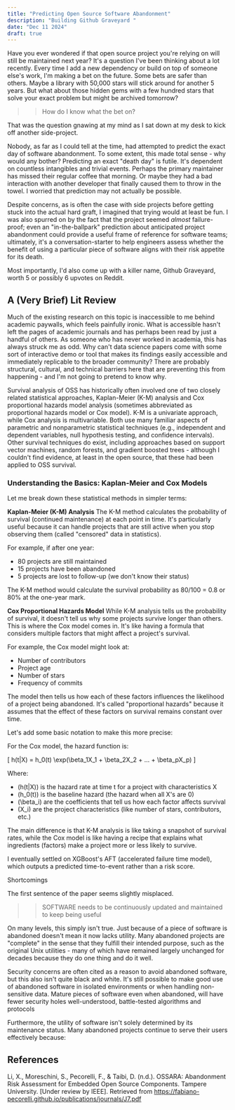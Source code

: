 ```yaml
---
title: "Predicting Open Source Software Abandonment"
description: "Building Github Graveyard "
date: "Dec 11 2024"
draft: true
---
```


Have you ever wondered if that open source project you're relying on will still be maintained next year? It's a question I've been thinking about a lot recently. Every time I add a new dependency or build on top of someone else's work, I'm making a bet on the future. Some bets are safer than others. Maybe a library with 50,000 stars will stick around for another 5 years. But what about those hidden gems with a few hundred stars that solve your exact problem but might be archived tomorrow?

> > How do I know what the bet on?

That was the question gnawing at my mind as I sat down at my desk to kick off another side-project.

Nobody, as far as I could tell at the time, had attempted to predict the exact day of software abandonment. To some extent, this made total sense - why would any bother? Predicting an exact "death day" is futile. It's dependent on countless intangibles and trivial events. Perhaps the primary maintainer has missed their regular coffee that morning. Or maybe they had a bad interaction with another developer that finally caused them to throw in the towel. I worried that prediction may not actually be possible.

Despite concerns, as is often the case with side projects before getting stuck into the actual hard graft, I imagined that trying would at least be fun. I was also spurred on by the fact that the project seemed _almost_ failure-proof; even an "in-the-ballpark" prediction about anticipated project abandonment could provide a useful frame of reference for software teams; ultimately, it's a conversation-starter to help engineers assess whether the benefit of using a particular piece of software aligns with their risk appetite for its death.

Most importantly, I'd also come up with a killer name, Github Graveyard, worth 5 or possibly 6 upvotes on Reddit.

## A (Very Brief) Lit Review

Much of the existing research on this topic is inaccessible to me behind academic paywalls, which feels painfully ironic. What is accessible hasn't left the pages of academic journals and has perhaps been read by just a handful of others. As someone who has never worked in academia, this has always struck me as odd. Why can't data science papers come with some sort of interactive demo or tool that makes its findings easily accessible and immediately replicable to the broader community? There are probably structural, cultural, and technical barriers here that are preventing this from happening - and I'm not going to pretend to know why.

Survival analysis of OSS has historically often involved one of two closely related statistical approaches, Kaplan-Meier (K-M) analysis and Cox proportional hazards model analysis (sometimes abbreviated as proportional hazards model or Cox model). K-M is a univariate approach, while Cox analysis is multivariable. Both use many familiar aspects of parametric and nonparametric statistical techniques (e.g., independent and dependent variables, null hypothesis testing, and confidence intervals). Other survival techniques do exist, including approaches based on support vector machines, random forests, and gradient boosted trees - although I couldn't find evidence, at least in the open source, that these had been applied to OSS survival.

### Understanding the Basics: Kaplan-Meier and Cox Models

Let me break down these statistical methods in simpler terms:

**Kaplan-Meier (K-M) Analysis**
The K-M method calculates the probability of survival (continued maintenance) at each point in time. It's particularly useful because it can handle projects that are still active when you stop observing them (called "censored" data in statistics).

For example, if after one year:

- 80 projects are still maintained
- 15 projects have been abandoned
- 5 projects are lost to follow-up (we don't know their status)

The K-M method would calculate the survival probability as 80/100 = 0.8 or 80% at the one-year mark.

**Cox Proportional Hazards Model**
While K-M analysis tells us the probability of survival, it doesn't tell us why some projects survive longer than others. This is where the Cox model comes in. It's like having a formula that considers multiple factors that might affect a project's survival.

For example, the Cox model might look at:

- Number of contributors
- Project age
- Number of stars
- Frequency of commits

The model then tells us how each of these factors influences the likelihood of a project being abandoned. It's called "proportional hazards" because it assumes that the effect of these factors on survival remains constant over time.

Let's add some basic notation to make this more precise:

For the Cox model, the hazard function is:

\[ h(t|X) = h_0(t) \exp(\beta_1X_1 + \beta_2X_2 + ... + \beta_pX_p) \]

Where:

- \(h(t|X)\) is the hazard rate at time t for a project with characteristics X
- \(h_0(t)\) is the baseline hazard (the hazard when all X's are 0)
- \(\beta_i\) are the coefficients that tell us how each factor affects survival
- \(X_i\) are the project characteristics (like number of stars, contributors, etc.)

The main difference is that K-M analysis is like taking a snapshot of survival rates, while the Cox model is like having a recipe that explains what ingredients (factors) make a project more or less likely to survive.

I eventually settled on XGBoost's AFT (accelerated failure time model), which outputs a predicted time-to-event rather than a risk score.

Shortcomings

The first sentence of the paper seems slightly misplaced.

> > SOFTWARE needs to be continuously updated and maintained to keep being useful

On many levels, this simply isn't true. Just because of a piece of software is abandoned doesn't mean it now lacks utility. Many abandoned projects are "complete" in the sense that they fulfill their intended purpose, such as the original Unix utilities - many of which have remained largely unchanged for decades because they do one thing and do it well.

Security concerns are often cited as a reason to avoid abandoned software, but this also isn't quite black and white. It's still possible to make good use of abandoned software in isolated environments or when handling non-sensitive data. Mature pieces of software even when abandoned, will have fewer security holes well-understood, battle-tested algorithms and protocols

Furthermore, the utility of software isn't solely determined by its maintenance status. Many abandoned projects continue to serve their users effectively because:

## References

Li, X., Moreschini, S., Pecorelli, F., & Taibi, D. (n.d.). OSSARA: Abandonment Risk Assessment for Embedded Open Source Components. Tampere University. [Under review by IEEE]. Retrieved from https://fabiano-pecorelli.github.io/publications/journals/J7.pdf
